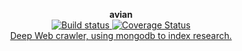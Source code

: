<p align="center">
    <b>avian</b><br>   
    <a href='https://travis-ci.org/iomonad/avian'>
        <img src='https://travis-ci.org/iomonad/avian.svg?branch=master' alt='Build status'/>
    </a>
    <a href='https://coveralls.io/github/iomonad/avian?branch=master'>
        <img src='https://coveralls.io/repos/github/iomonad/avian/badge.svg?branch=master' alt='Coverage Status' />
    </a><br>
    <u>Deep Web crawler, using mongodb to index research.</u>
</p>
